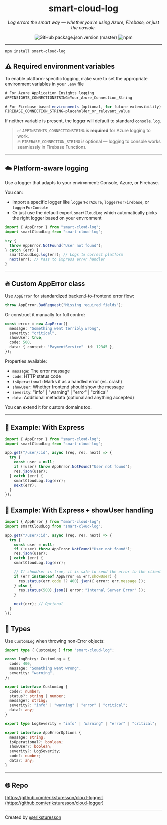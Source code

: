 <center>

# smart-cloud-log

_Log errors the smart way — whether you're using Azure, Firebase, or just the console._

<img alt="GitHub package.json version (master)" src="https://img.shields.io/github/package-json/v/eriksturesson/cloudLogger/master">
<img alt="npm" src="https://img.shields.io/npm/dy/smart-cloud-log?label=npm%20downloads">

</center>

---

```
npm install smart-cloud-log
```

## ⚠️ Required environment variables

To enable platform-specific logging, make sure to set the appropriate environment variables in your `.env` file:

```ts
# For Azure Application Insights logging
APPINSIGHTS_CONNECTIONSTRING=Your_Azure_Connection_String

# For Firebase-based environments (optional, for future extensibility)
FIREBASE_CONNECTION_STRING=placeholder_or_relevant_value
```

If neither variable is present, the logger will default to standard `console.log`.

> ✅ `APPINSIGHTS_CONNECTIONSTRING` is **required** for Azure logging to work.  
> 🔥 `FIREBASE_CONNECTION_STRING` is optional — logging to console works seamlessly in Firebase Functions.

---

## ☁️ Platform-aware logging

Use a logger that adapts to your environment: Console, Azure, or Firebase.

You can:

- Import a specific logger like `loggerForAzure`, `loggerForFirebase`, or `loggerForConsole`
- Or just use the default export `smartCloudLog` which automatically picks the right logger based on your environment

```ts
import { AppError } from "smart-cloud-log";
import smartCloudLog from "smart-cloud-log";

try {
  throw AppError.NotFound("User not found");
} catch (err) {
  smartCloudLog.log(err); // Logs to correct platform
  next(err); // Pass to Express error handler
}
```

---

## 🔥 Custom AppError class

Use `AppError` for standardized backend-to-frontend error flow:

```ts
throw AppError.BadRequest("Missing required fields");
```

Or construct it manually for full control:

```ts
const error = new AppError({
  message: "Something went terribly wrong",
  severity: "critical",
  showUser: true,
  code: 500,
  data: { context: "PaymentService", id: 12345 },
});
```

Properties available:

- `message`: The error message
- `code`: HTTP status code
- `isOperational`: Marks it as a handled error (vs. crash)
- `showUser`: Whether frontend should show the message
- `severity`: "info" | "warning" | "error" | "critical"
- `data`: Additional metadata (optional and anything accepted)

You can extend it for custom domains too.

---

## 🧠 Example: With Express

```ts
import { AppError } from "smart-cloud-log";
import smartCloudLog from "smart-cloud-log";

app.get("/user/:id", async (req, res, next) => {
  try {
    const user = null;
    if (!user) throw AppError.NotFound("User not found");
    res.json(user);
  } catch (err) {
    smartCloudLog.log(err);
    next(err);
  }
});
```

## 🧠 Example: With Express + showUser handling

```ts
import { AppError } from "smart-cloud-log";
import smartCloudLog from "smart-cloud-log";

app.get("/user/:id", async (req, res, next) => {
  try {
    const user = null;
    if (!user) throw AppError.NotFound("User not found");
    res.json(user);
  } catch (err) {
    smartCloudLog.log(err);

    // If showUser is true, it is safe to send the error to the client (frontend)
    if (err instanceof AppError && err.showUser) {
      res.status(err.code ?? 400).json({ error: err.message });
    } else {
      res.status(500).json({ error: "Internal Server Error" });
    }

    next(err); // Optional
  }
});
```

## 🧩 Types

Use `CustomLog` when throwing non-Error objects:

```ts
import type { CustomLog } from "smart-cloud-log";

const logEntry: CustomLog = {
  code: 400,
  message: "Something went wrong",
  severity: "warning",
};
```

```ts
export interface CustomLog {
  code?: number;
  status?: string | number;
  message?: string;
  severity?: "info" | "warning" | "error" | "critical";
  data?: any;
}
```

```ts
export type LogSeverity = "info" | "warning" | "error" | "critical";
```

```ts
export interface AppErrorOptions {
  message: string;
  isOperational?: boolean;
  showUser?: boolean;
  severity?: LogSeverity;
  code?: number;
  data?: any;
}
```

---

## 🌐 Repo

[https://github.com/eriksturesson/cloud-logger](https://github.com/eriksturesson/cloud-logger)

---

Created by [@eriksturesson](https://eriksturesson.se)
